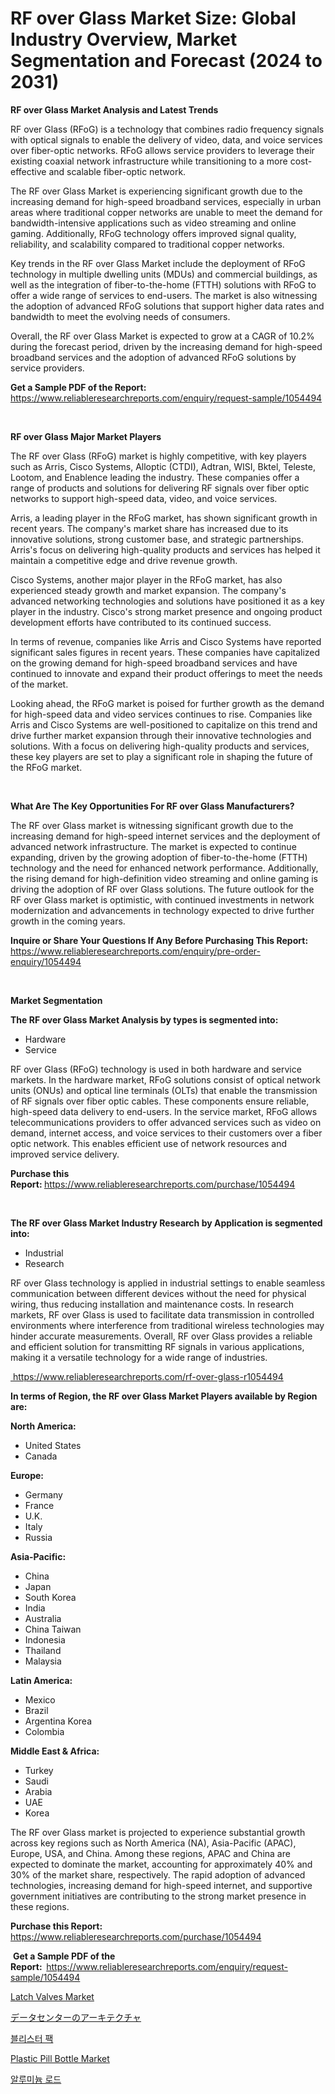 <p><h1>RF over Glass Market Size: Global Industry Overview, Market Segmentation and Forecast (2024 to 2031)</h1></p><p><strong>RF over Glass Market Analysis and Latest Trends</strong></p>
<p><p>RF over Glass (RFoG) is a technology that combines radio frequency signals with optical signals to enable the delivery of video, data, and voice services over fiber-optic networks. RFoG allows service providers to leverage their existing coaxial network infrastructure while transitioning to a more cost-effective and scalable fiber-optic network.</p><p>The RF over Glass Market is experiencing significant growth due to the increasing demand for high-speed broadband services, especially in urban areas where traditional copper networks are unable to meet the demand for bandwidth-intensive applications such as video streaming and online gaming. Additionally, RFoG technology offers improved signal quality, reliability, and scalability compared to traditional copper networks.</p><p>Key trends in the RF over Glass Market include the deployment of RFoG technology in multiple dwelling units (MDUs) and commercial buildings, as well as the integration of fiber-to-the-home (FTTH) solutions with RFoG to offer a wide range of services to end-users. The market is also witnessing the adoption of advanced RFoG solutions that support higher data rates and bandwidth to meet the evolving needs of consumers.</p><p>Overall, the RF over Glass Market is expected to grow at a CAGR of 10.2% during the forecast period, driven by the increasing demand for high-speed broadband services and the adoption of advanced RFoG solutions by service providers.</p></p>
<p><strong>Get a Sample PDF of the Report:&nbsp;</strong> <a href="https://www.reliableresearchreports.com/enquiry/request-sample/1054494">https://www.reliableresearchreports.com/enquiry/request-sample/1054494</a></p>
<p>&nbsp;</p>
<p><strong>RF over Glass Major Market Players</strong></p>
<p><p>The RF over Glass (RFoG) market is highly competitive, with key players such as Arris, Cisco Systems, Alloptic (CTDI), Adtran, WISI, Bktel, Teleste, Lootom, and Enablence leading the industry. These companies offer a range of products and solutions for delivering RF signals over fiber optic networks to support high-speed data, video, and voice services.</p><p>Arris, a leading player in the RFoG market, has shown significant growth in recent years. The company's market share has increased due to its innovative solutions, strong customer base, and strategic partnerships. Arris's focus on delivering high-quality products and services has helped it maintain a competitive edge and drive revenue growth.</p><p>Cisco Systems, another major player in the RFoG market, has also experienced steady growth and market expansion. The company's advanced networking technologies and solutions have positioned it as a key player in the industry. Cisco's strong market presence and ongoing product development efforts have contributed to its continued success.</p><p>In terms of revenue, companies like Arris and Cisco Systems have reported significant sales figures in recent years. These companies have capitalized on the growing demand for high-speed broadband services and have continued to innovate and expand their product offerings to meet the needs of the market.</p><p>Looking ahead, the RFoG market is poised for further growth as the demand for high-speed data and video services continues to rise. Companies like Arris and Cisco Systems are well-positioned to capitalize on this trend and drive further market expansion through their innovative technologies and solutions. With a focus on delivering high-quality products and services, these key players are set to play a significant role in shaping the future of the RFoG market.</p></p>
<p>&nbsp;</p>
<p><strong>What Are The Key Opportunities For RF over Glass Manufacturers?</strong></p>
<p><p>The RF over Glass market is witnessing significant growth due to the increasing demand for high-speed internet services and the deployment of advanced network infrastructure. The market is expected to continue expanding, driven by the growing adoption of fiber-to-the-home (FTTH) technology and the need for enhanced network performance. Additionally, the rising demand for high-definition video streaming and online gaming is driving the adoption of RF over Glass solutions. The future outlook for the RF over Glass market is optimistic, with continued investments in network modernization and advancements in technology expected to drive further growth in the coming years.</p></p>
<p><strong>Inquire or Share Your Questions If Any Before Purchasing This Report:</strong> <a href="https://www.reliableresearchreports.com/enquiry/pre-order-enquiry/1054494">https://www.reliableresearchreports.com/enquiry/pre-order-enquiry/1054494</a></p>
<p>&nbsp;</p>
<p><strong>Market Segmentation</strong></p>
<p><strong>The RF over Glass Market Analysis by types is segmented into:</strong></p>
<p><ul><li>Hardware</li><li>Service</li></ul></p>
<p><p>RF over Glass (RFoG) technology is used in both hardware and service markets. In the hardware market, RFoG solutions consist of optical network units (ONUs) and optical line terminals (OLTs) that enable the transmission of RF signals over fiber optic cables. These components ensure reliable, high-speed data delivery to end-users. In the service market, RFoG allows telecommunications providers to offer advanced services such as video on demand, internet access, and voice services to their customers over a fiber optic network. This enables efficient use of network resources and improved service delivery.</p></p>
<p><strong>Purchase this Report:&nbsp;</strong><a href="https://www.reliableresearchreports.com/purchase/1054494">https://www.reliableresearchreports.com/purchase/1054494</a></p>
<p>&nbsp;</p>
<p><strong>The RF over Glass Market Industry Research by Application is segmented into:</strong></p>
<p><ul><li>Industrial</li><li>Research</li></ul></p>
<p><p>RF over Glass technology is applied in industrial settings to enable seamless communication between different devices without the need for physical wiring, thus reducing installation and maintenance costs. In research markets, RF over Glass is used to facilitate data transmission in controlled environments where interference from traditional wireless technologies may hinder accurate measurements. Overall, RF over Glass provides a reliable and efficient solution for transmitting RF signals in various applications, making it a versatile technology for a wide range of industries.</p></p>
<p><a href="https://www.reliableresearchreports.com/rf-over-glass-r1054494">&nbsp;https://www.reliableresearchreports.com/rf-over-glass-r1054494</a></p>
<p><strong>In terms of Region, the RF over Glass Market Players available by Region are:</strong></p>
<p>
    <p> <strong> North America: </strong>
        <ul>
            <li>United States</li>
            <li>Canada</li>
        </ul>
        </p> 
    <p> <strong> Europe: </strong>
        <ul>
            <li>Germany</li>
            <li>France</li>
            <li>U.K.</li>
            <li>Italy</li>
            <li>Russia</li>
        </ul>
        </p> 
    <p> <strong> Asia-Pacific: </strong>
        <ul>
            <li>China</li>
            <li>Japan</li>
            <li>South Korea</li>
            <li>India</li>
            <li>Australia</li>
            <li>China Taiwan</li>
            <li>Indonesia</li>
            <li>Thailand</li>
            <li>Malaysia</li>
        </ul>
        </p> 
    <p> <strong> Latin America: </strong>
        <ul>
            <li>Mexico</li>
            <li>Brazil</li>
            <li>Argentina Korea</li>
            <li>Colombia</li>
        </ul>
        </p> 
    <p> <strong> Middle East & Africa: </strong>
        <ul>
            <li>Turkey</li>
            <li>Saudi</li>
            <li>Arabia</li>
            <li>UAE</li>
            <li>Korea</li>
        </ul>
    </p>
    </p>
<p><p>The RF over Glass market is projected to experience substantial growth across key regions such as North America (NA), Asia-Pacific (APAC), Europe, USA, and China. Among these regions, APAC and China are expected to dominate the market, accounting for approximately 40% and 30% of the market share, respectively. The rapid adoption of advanced technologies, increasing demand for high-speed internet, and supportive government initiatives are contributing to the strong market presence in these regions.</p></p>
<p><strong>Purchase this Report: </strong><a href="https://www.reliableresearchreports.com/purchase/1054494">https://www.reliableresearchreports.com/purchase/1054494</a></p>
<p>&nbsp;<strong>Get a Sample PDF of the Report:&nbsp;&nbsp;</strong><a href="https://www.reliableresearchreports.com/enquiry/request-sample/1054494">https://www.reliableresearchreports.com/enquiry/request-sample/1054494</a></p>
<p><strong></strong></p>
<p><p><a href="https://github.com/pgtimber/Market-Research-Report-List-2/blob/main/latch-valves-market.md">Latch Valves Market</a></p><p><a href="https://medium.com/@saigekulas/%E3%83%87%E3%83%BC%E3%82%BF%E3%82%BB%E3%83%B3%E3%82%BF%E3%83%BC%E3%82%A2%E3%83%BC%E3%82%AD%E3%83%86%E3%82%AF%E3%83%81%E3%83%A3%E5%B8%82%E5%A0%B4%E3%81%AE%E8%A6%8F%E6%A8%A1%E3%81%AF-%E3%82%B0%E3%83%AD%E3%83%BC%E3%83%90%E3%83%AB%E7%94%A3%E6%A5%AD%E3%81%AB%E3%81%8A%E3%81%91%E3%82%8B%E6%9C%80%E3%82%82%E6%9C%89%E5%8A%B9%E3%81%AA%E3%83%9E%E3%83%BC%E3%82%B1%E3%83%86%E3%82%A3%E3%83%B3%E3%82%B0%E3%83%81%E3%83%A3%E3%83%8D%E3%83%AB%E3%82%92%E6%98%8E%E3%82%89%E3%81%8B%E3%81%AB%E3%81%97%E3%81%BE%E3%81%99-ae4dbde60d6a">データセンターのアーキテクチャ</a></p><p><a href="https://github.com/Maeennan456456/Market-Research-Report-List-1/blob/main/447149232080.md">블리스터 팩</a></p><p><a href="https://issuu.com/reportprime-2/docs/plastic-pill-bottle-market-size-2030.pptx">Plastic Pill Bottle Market</a></p><p><a href="https://github.com/vsap75a286l/Market-Research-Report-List-1/blob/main/767423032079.md">알루미늄 로드</a></p></p>